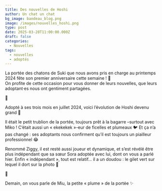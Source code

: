 ```yaml
---
title: Des nouvelles de Hoshi
author: Un chat un chat
bg_image: bandeau_blog.png
image: /images/nouvelles_hoshi.png
type: post
date: 2025-03-28T11:00:00.000Z
draft: false
categories:
  - Nouvelles
tags:
  - nouvelles
  - adoptés
---
```

La portée des chatons de Suki que nous avons pris en charge au printemps 2024 fête son premier anniversaire cette semaine ! 🎂\
On profite de cette occasion pour vous donner de leurs nouvelles, que leurs adoptant·es nous ont gentiment partagées.

💌 

Adopté à ses trois mois en juillet 2024, voici l’évolution de Hoshi devenu grand 🥹

Il était le petit trublion de la portée, toujours prêt à la bagarre –surtout avec Miko ! C’était aussi un « ekekekek »-eur de ficelles et plumeaux 🐦 Et ça n’a pas changé : ses adoptants nous confirment qu’il est toujours un piailleur professionnel 😂

Renommé Ziggy, il est resté aussi joueur et dynamique, et s’est révélé être plus indépendant que sa sœur Sora adoptée avec lui, dont on vous a parlé hier. Enfin « indépendant », tout est relatif… il a un doudou : le gilet vert sur lequel il dort sur la photo 💚

💌 

Demain, on vous parle de Miu, la petite « plume » de la portée ✨
